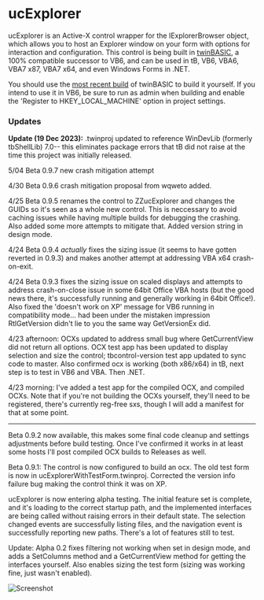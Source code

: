 # ucExplorer

ucExplorer is an Active-X control wrapper for the IExplorerBrowser object, which allows you to host an Explorer window on your form with options for interaction and configuration. This control is being built in [twinBASIC](https://twinbasic.com/), a 100% compatible successor to VB6, and can be used in tB, VB6, VBA6, VBA7 x87, VBA7 x64, and even Windows Forms in .NET. 

You should use the [most recent build](https://github.com/twinbasic/twinbasic/releases) of twinBASIC to build it yourself. If you intend to use it in VB6, be sure to run as admin when building and enable the 'Register to HKEY_LOCAL_MACHINE' option in project settings.

### Updates

**Update (19 Dec 2023):** .twinproj updated to reference WinDevLib (formerly tbShellLib) 7.0-- this eliminates package errors that tB did not raise at the time this project was initially released.

5/04 Beta 0.9.7 new crash mitigation attempt

4/30 Beta 0.9.6 crash mitigation proposal from wqweto added.

4/25 Beta 0.9.5 renames the control to ZZucExplorer and changes the GUIDs so it's seen as a whole new control. This is neccessary to avoid caching issues while having multiple builds for debugging the crashing. Also added some more attempts to mitigate that. Added version string in design mode.

4/24 Beta 0.9.4 *actually* fixes the sizing issue (it seems to have gotten reverted in 0.9.3) and makes another attempt at addressing VBA x64 crash-on-exit.

4/24 Beta 0.9.3 fixes the sizing issue on scaled displays and attempts to address crash-on-close issue in some 64bit Office VBA hosts (but the good news there, it's successfully running and generally working in 64bit Office!). Also fixed the 'doesn't work on XP' message for VB6 running in compatibility mode... had been under the mistaken impression RtlGetVersion didn't lie to you the same way GetVersionEx did.

4/23 afternoon: OCXs updated to address small bug where GetCurrentView did not return all options. OCX test app has been updated to display selection and size the control; tbcontrol-version test app updated to sync code to master. Also confirmed ocx is working (both x86/x64) in tB, next step is to test in VB6 and VBA. Then .NET.

4/23 morning: I've added a test app for the compiled OCX, and compiled OCXs. Note that if you're not building the OCXs yourself, they'll need to be registered, there's currently reg-free sxs, though I will add a manifest for that at some point.

---

Beta 0.9.2 now available, this makes some final code cleanup and settings adjustments before build testing. Once I've confirmed it works in at least some hosts I'll post compiled OCX builds to Releases as well. 


Beta 0.9.1: The control is now configured to build an ocx. The old test form is now in ucExplorerWithTestForm.twinproj. Corrected the version info failure bug making the control think it was on XP. 

ucExplorer is now entering alpha testing. The initial feature set is complete, and it's loading to the correct startup path, and the implemented interfaces are being called without raising errors in their default state. The selection changed events are successfully listing files, and the navigation event is successfully reporting new paths. There's a lot of features still to test.

Update: Alpha 0.2 fixes filtering not working when set in design mode, and adds a SetColumns method and a GetCurrentView method for getting the interfaces yourself. Also enables sizing the test form (sizing was working fine, just wasn't enabled). 

![Screenshot](https://i.imgur.com/EEt3D8F.jpg)
